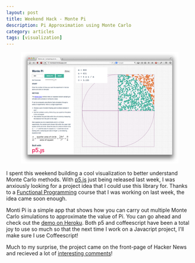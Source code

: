 ```yaml
---
layout: post
title: Weekend Hack - Monte Pi
description: Pi Approximation using Monte Carlo
category: articles
tags: [visualization]
---
```

<figure> <img src="https://raw.githubusercontent.com/prakhar1989/monte-pie/master/shot.png"> </figure>

I spent this weekend building a cool visualization to better understand Monte Carlo methods. With [p5.js]() just being released last week, I was anxiously looking for a project idea that I could use this library for. Thanks to a [Functional Programming](http://www.cs.princeton.edu/~dpw/courses/cos326-12/) course that I was working on last week, the idea came soon enough.

Monti Pi is a simple app that shows how you can carry out multiple Monte Carlo simulations to approximate the value of Pi. You can go ahead and check out the [demo on Heroku](http://montepie.herokuapp.com). Both p5 and coffeescript have been a total joy to use so much so that the next time I work on a Javacript project, I'll make sure I use Coffeescript!

Much to my surprise, the project came on the front-page of Hacker News and recieved a lot of [interesting comments](https://news.ycombinator.com/item?id=8159010)!
